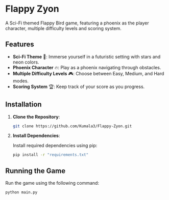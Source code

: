 # Flappy Zyon

A Sci-Fi themed Flappy Bird game, featuring a phoenix as the player character, multiple difficulty levels and scoring system.

## Features

- **Sci-Fi Theme** 🌌: Immerse yourself in a futuristic setting with stars and neon colors.
- **Phoenix Character** 🔥: Play as a phoenix navigating through obstacles.
- **Multiple Difficulty Levels** 🎮: Choose between Easy, Medium, and Hard modes.
- **Scoring System** 🏆: Keep track of your score as you progress.

## Installation

1. **Clone the Repository**:

   ```bash
   git clone https://github.com/Kumala3/Flappy-Zyon.git
   ```

2. **Install Dependencies**:

   Install required dependencies using pip:

   ```bash
   pip install -r "requirements.txt"
   ```

## Running the Game

Run the game using the following command:

```bash
python main.py
```
